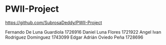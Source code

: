 # PWII-Project
https://github.com/SubrosaDeddy/PWII-Project
 
Fernando De Luna Guardiola 1726916
Daniel Luna Flores 1721922
Angel Ivan Rodriguez Dominguez 1743099
Edgar Adrián Oviedo Peña 1728696
